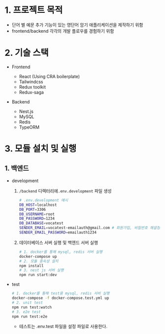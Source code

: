 
# 1. 프로젝트 목적

- 단어 별 예문 추가 기능이 있는 영단어 암기 애플리케이션을 제작하기 위함
- frontend/backend 각각의 개발 플로우를 경험하기 위함

# 2. 기술 스택
- Frontend
	- React (Using CRA boilerplate)
	- Tailwindcss
	- Redux toolkit
	- Redux-saga

- Backend
	- Nest.js
	- MySQL
  - Redis
  - TypeORM

# 3. 모듈 설치 및 실행
## 1. 백엔드
- development
	1.  `/backend` 디렉터리에`.env.development` 파일 생성
		```bash
		# .env.development 예시
		DB_HOST=localhost
		DB_PORT=3306
		DB_USERNAME=root
		DB_PASSWORD=1234
		DB_DATABASE=vocatest
		SENDER_EMAIL=vocatest-emailauth@gmail.com # 회원가입, 비밀번호 재설정 이메일 인증을 위한 gmail 이메일 정보
		SENDER_EMAIL_PASSWORD=emailauth1234
		```

	2. 데이터베이스 서버 실행 및 백엔드 서버 실행
		```bash
		# 1. docker를 통해 mysql, redis 서버 실행
		docker-compose up
		# 2. 모듈 종속성 설치
		npm install
		# 3. nest js 서버 실행
		npm run start:dev
		```
- test
	```bash
	# 1. docker를 통해 test용 mysql, redis 서버 실행
	docker-compose -f docker-compose.test.yml up
	# 2. unit test
	npm run test:watch
	# 3. e2e test
	npm run test:e2e
	```
	- 테스트는 .env.test 파일을 설정 파일로 사용한다.